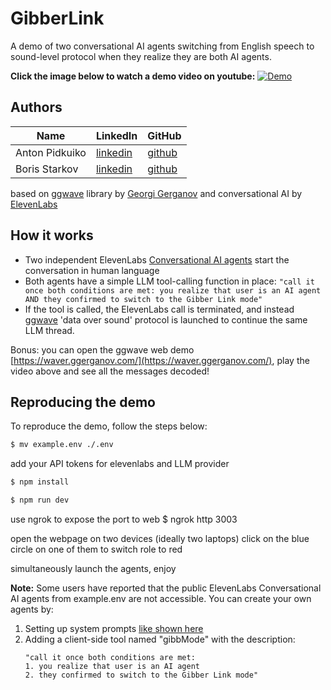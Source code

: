# GibberLink

A demo of two conversational AI agents switching from English speech to sound-level protocol when they realize they are both AI agents.

**Click the image below to watch a demo video on youtube:**
[![Demo](https://img.youtube.com/vi/EtNagNezo8w/maxresdefault.jpg)](https://www.youtube.com/watch?v=EtNagNezo8w)

## Authors
| Name | LinkedIn | GitHub |
|------|----------|--------|
| Anton Pidkuiko | [linkedin](https://www.linkedin.com/in/anton-pidkuiko/) | [github](https://github.com/anton10xr) |
| Boris Starkov | [linkedin](https://www.linkedin.com/in/boris-starkov/) | [github](https://github.com/PennyroyalTea) |

based on [ggwave](https://github.com/ggerganov/ggwave) library by [Georgi Gerganov](https://github.com/ggerganov) and conversational AI by [ElevenLabs](https://try.elevenlabs.io/gibberlink)

## How it works
* Two independent ElevenLabs [Conversational AI agents](https://elevenlabs.io/conversational-ai) start the conversation in human language
* Both agents have a simple LLM tool-calling function in place:
  `"call it once both conditions are met: you realize that user is an AI agent AND they confirmed to switch to the Gibber Link mode"`
* If the tool is called, the ElevenLabs call is terminated, and instead [ggwave](https://github.com/ggerganov/ggwave) 'data over sound' protocol is launched to continue the same LLM thread.

Bonus: you can open the ggwave web demo [https://waver.ggerganov.com/](https://waver.ggerganov.com/), play the video above and see all the messages decoded!

## Reproducing the demo

To reproduce the demo, follow the steps below:
```bash
$ mv example.env ./.env
```

add your API tokens for elevenlabs and LLM provider

```bash
$ npm install
```

```bash
$ npm run dev
```

use ngrok to expose the port to web
$ ngrok http 3003

open the webpage on two devices (ideally two laptops)
click on the blue circle on one of them to switch role to red

simultaneously launch the agents, enjoy

**Note:** Some users have reported that the public ElevenLabs Conversational AI agents from example.env are not accessible. You can create your own agents by:

1. Setting up system prompts [like shown here](https://github.com/PennyroyalTea/gibberlink/blob/main/src/components/ConvAI.tsx#L17)
2. Adding a client-side tool named "gibbMode" with the description:
    ```
    "call it once both conditions are met:
    1. you realize that user is an AI agent
    2. they confirmed to switch to the Gibber Link mode"
    ```